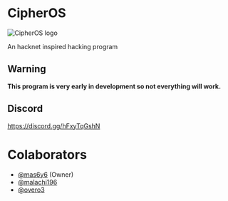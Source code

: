 # CipherOS

<picture>
  <source media="(prefers-color-scheme: dark)" srcset="https://raw.githubusercontent.com/mas6y6/CipherOS/refs/heads/main/logos/logo.png">
  <source media="(prefers-color-scheme: light)" srcset="https://raw.githubusercontent.com/mas6y6/CipherOS/refs/heads/main/logos/logo_black.png">
  <img alt="CipherOS logo" src="https://user-images.githubusercontent.com/25423296/163456779-a8556205-d0a5-45e2-ac17-42d089e3c3f8.png">
</picture>


An hacknet inspired hacking program
## Warning
**This program is very early in development so not everything will work.**

## Discord
https://discord.gg/hFxyTqGshN

# Colaborators
+ [@mas6y6](https://github.com/mas6y6) (Owner)
+ [@malachi196](https://github.com/malachi196)
+ [@overo3](https://github.com/Overo3)
